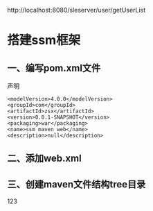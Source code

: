 
http://localhost:8080/sleserver/user/getUserList

# 搭建ssm框架
## 一、编写pom.xml文件

声明

	<modelVersion>4.0.0</modelVersion>
	<groupId>com</groupId>
	<artifactId>zsx</artifactId>
	<version>0.0.1-SNAPSHOT</version>
	<packaging>war</packaging>
	<name>ssm maven web</name>
	<description>null</description>

## 二、添加web.xml


## 三、创建maven文件结构tree目录

123

